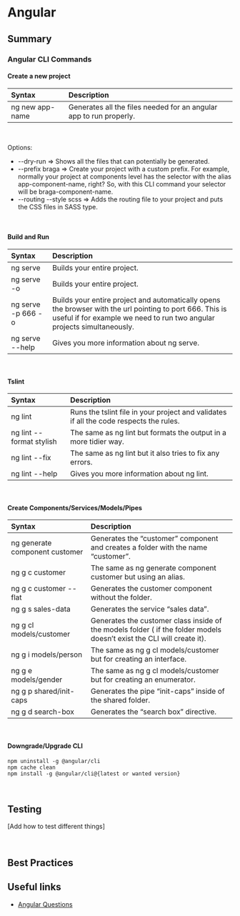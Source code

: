 # Angular

## Summary

### Angular CLI Commands

#### Create a new project
| Syntax      | Description |
| :----------- | :----------- |
| ng new app-name      | Generates all the files needed for an angular app to run properly.       |

<br/>

Options:
- --dry-run => Shows all the files that can potentially be generated.
- --prefix braga => Create your project with a custom prefix. For example, normally your project at components level has the selector with the alias app-component-name, right? So, with this CLI command your selector will be braga-component-name.
- --routing --style scss => Adds the routing file to your project and puts the CSS files in SASS type.

<br/>

#### Build and Run
| Syntax      | Description |
| :----------- | :----------- |
| ng serve      | Builds your entire project.       |
| ng serve -o | Builds your entire project. |
| ng serve -p 666 -o | Builds your entire project and automatically opens the browser with the url pointing to port 666. This is useful if for example we need to run two angular projects simultaneously. |
| ng serve --help | Gives you more information about ng serve. |

<br/>

#### Tslint
| Syntax      | Description |
| :----------- | :----------- |
| ng lint | Runs the tslint file in your project and validates if all the code respects the rules. |
| ng lint --format stylish | The same as ng lint but formats the output in a more tidier way. |
| ng lint --fix | The same as ng lint but it also tries to fix any errors. |
| ng lint --help | Gives you more information about ng lint. |

<br/>

#### Create Components/Services/Models/Pipes

| Syntax      | Description |
| :----------- | :----------- |
| ng generate component customer | Generates the “customer” component and creates a folder with the name “customer”.
| ng g c customer | The same as ng generate component customer but using an alias.
| ng g c customer --flat | Generates the customer component without the folder.
| ng g s sales-data | Generates the service “sales data”.
| ng g cl models/customer | Generates the customer class inside of the models folder ( if the folder models doesn’t exist the CLI will create it).
| ng g i models/person | The same as ng g cl models/customer but for creating an interface.
| ng g e models/gender | The same as ng g cl models/customer but for creating an enumerator.
| ng g p shared/init-caps | Generates the pipe “init-caps” inside of the shared folder.
| ng g d search-box | Generates the “search box” directive.

<br/>

#### Downgrade/Upgrade CLI

```
npm uninstall -g @angular/cli
npm cache clean
npm install -g @angular/cli@{latest or wanted version}
```

<br/>

## Testing

[Add how to test different things]

<br/>

## Best Practices

## Useful links

- [Angular Questions](https://medium.com/javascript-in-plain-english/tricky-interview-questions-in-angular-2020-part-3-659c0bc81a9d)
